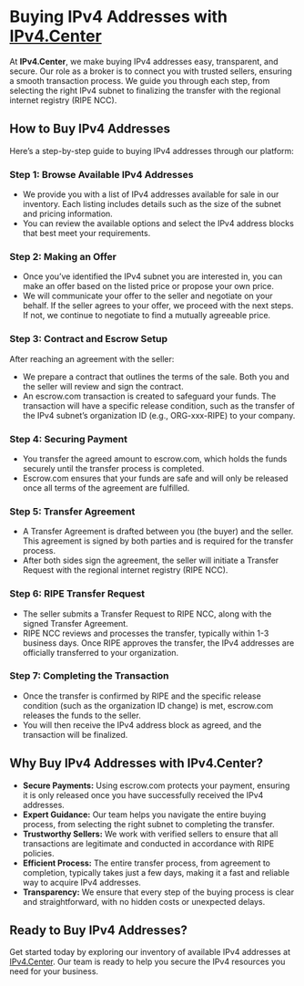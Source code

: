 # Buying IPv4 Addresses with [IPv4.Center](https://ipv4.center)

At **IPv4.Center**, we make buying IPv4 addresses easy, transparent, and secure. Our role as a broker is to connect you with trusted sellers, ensuring a smooth transaction process. We guide you through each step, from selecting the right IPv4 subnet to finalizing the transfer with the regional internet registry (RIPE NCC).

## How to Buy IPv4 Addresses

Here’s a step-by-step guide to buying IPv4 addresses through our platform:

### Step 1: Browse Available IPv4 Addresses

- We provide you with a list of IPv4 addresses available for sale in our inventory. Each listing includes details such as the size of the subnet and pricing information.
- You can review the available options and select the IPv4 address blocks that best meet your requirements.

### Step 2: Making an Offer

- Once you’ve identified the IPv4 subnet you are interested in, you can make an offer based on the listed price or propose your own price.
- We will communicate your offer to the seller and negotiate on your behalf. If the seller agrees to your offer, we proceed with the next steps. If not, we continue to negotiate to find a mutually agreeable price.

### Step 3: Contract and Escrow Setup

After reaching an agreement with the seller:

- We prepare a contract that outlines the terms of the sale. Both you and the seller will review and sign the contract.
- An escrow.com transaction is created to safeguard your funds. The transaction will have a specific release condition, such as the transfer of the IPv4 subnet’s organization ID (e.g., ORG-xxx-RIPE) to your company.

### Step 4: Securing Payment

- You transfer the agreed amount to escrow.com, which holds the funds securely until the transfer process is completed.
- Escrow.com ensures that your funds are safe and will only be released once all terms of the agreement are fulfilled.

### Step 5: Transfer Agreement

- A Transfer Agreement is drafted between you (the buyer) and the seller. This agreement is signed by both parties and is required for the transfer process.
- After both sides sign the agreement, the seller will initiate a Transfer Request with the regional internet registry (RIPE NCC).

### Step 6: RIPE Transfer Request

- The seller submits a Transfer Request to RIPE NCC, along with the signed Transfer Agreement.
- RIPE NCC reviews and processes the transfer, typically within 1-3 business days. Once RIPE approves the transfer, the IPv4 addresses are officially transferred to your organization.

### Step 7: Completing the Transaction

- Once the transfer is confirmed by RIPE and the specific release condition (such as the organization ID change) is met, escrow.com releases the funds to the seller.
- You will then receive the IPv4 address block as agreed, and the transaction will be finalized.

## Why Buy IPv4 Addresses with IPv4.Center?

- **Secure Payments:** Using escrow.com protects your payment, ensuring it is only released once you have successfully received the IPv4 addresses.
- **Expert Guidance:** Our team helps you navigate the entire buying process, from selecting the right subnet to completing the transfer.
- **Trustworthy Sellers:** We work with verified sellers to ensure that all transactions are legitimate and conducted in accordance with RIPE policies.
- **Efficient Process:** The entire transfer process, from agreement to completion, typically takes just a few days, making it a fast and reliable way to acquire IPv4 addresses.
- **Transparency:** We ensure that every step of the buying process is clear and straightforward, with no hidden costs or unexpected delays.

## Ready to Buy IPv4 Addresses?

Get started today by exploring our inventory of available IPv4 addresses at [IPv4.Center](https://ipv4.center). Our team is ready to help you secure the IPv4 resources you need for your business.
